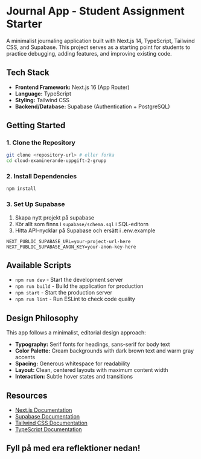 # Journal App - Student Assignment Starter

A minimalist journaling application built with Next.js 14, TypeScript, Tailwind CSS, and Supabase. This project serves as a starting point for students to practice debugging, adding features, and improving existing code.


## Tech Stack

- **Frontend Framework:** Next.js 16 (App Router)
- **Language:** TypeScript
- **Styling:** Tailwind CSS
- **Backend/Database:** Supabase (Authentication + PostgreSQL)

## Getting Started

### 1. Clone the Repository

```bash
git clone <repository-url> # eller forka
cd cloud-examinerande-uppgift-2-grupp
```

### 2. Install Dependencies

```bash
npm install
```

### 3. Set Up Supabase

1. Skapa nytt projekt på supabase
2. Kör allt som finns i `supabase/schema.sql` i SQL-editorn
3. Hitta API-nycklar på Supabase och ersätt i .env.example

```env
NEXT_PUBLIC_SUPABASE_URL=your-project-url-here
NEXT_PUBLIC_SUPABASE_ANON_KEY=your-anon-key-here
```

## Available Scripts

- `npm run dev` - Start the development server
- `npm run build` - Build the application for production
- `npm start` - Start the production server
- `npm run lint` - Run ESLint to check code quality

## Design Philosophy

This app follows a minimalist, editorial design approach:

- **Typography:** Serif fonts for headings, sans-serif for body text
- **Color Palette:** Cream backgrounds with dark brown text and warm gray accents
- **Spacing:** Generous whitespace for readability
- **Layout:** Clean, centered layouts with maximum content width
- **Interaction:** Subtle hover states and transitions


## Resources

- [Next.js Documentation](https://nextjs.org/docs)
- [Supabase Documentation](https://supabase.com/docs)
- [Tailwind CSS Documentation](https://tailwindcss.com/docs)
- [TypeScript Documentation](https://www.typescriptlang.org/docs)

## Fyll på med era reflektioner nedan!
